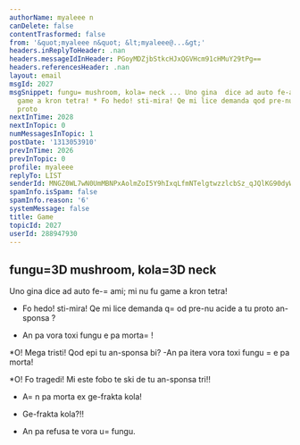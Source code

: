 ```yaml
---
authorName: myaleee n
canDelete: false
contentTrasformed: false
from: '&quot;myaleee n&quot; &lt;myaleee@...&gt;'
headers.inReplyToHeader: .nan
headers.messageIdInHeader: PGoyMDZjbStkcHJxQGVHcm91cHMuY29tPg==
headers.referencesHeader: .nan
layout: email
msgId: 2027
msgSnippet: fungu= mushroom, kola= neck ... Uno gina  dice ad auto fe-ami; mi nu fu
  game a kron tetra! * Fo hedo! sti-mira! Qe mi lice demanda qod pre-nu acide a tu
  proto
nextInTime: 2028
nextInTopic: 0
numMessagesInTopic: 1
postDate: '1313053910'
prevInTime: 2026
prevInTopic: 0
profile: myaleee
replyTo: LIST
senderId: MNGZ0WL7wN0UmMBNPxAolmZoI5Y9hIxqLfmNTelgtwzzlcbSz_qJQlKG90dyWKIuxCoeQpWT3Zx-k1uYFyU00LS7sC89eg
spamInfo.isSpam: false
spamInfo.reason: '6'
systemMessage: false
title: Game
topicId: 2027
userId: 288947930
---
```


fungu=3D mushroom, kola=3D neck
---------------

Uno gina  dice ad auto fe-=
ami; mi nu fu game a kron tetra!

* Fo hedo! sti-mira! Qe mi lice demanda q=
od pre-nu acide a tu proto an-sponsa   ?
- An pa vora toxi fungu e pa morta=
!

*O! Mega tristi! Qod epi tu an-sponsa bi?
-An pa itera  vora toxi fungu =
e pa morta!

*O! Fo tragedi! Mi este fobo te ski  de tu an-sponsa tri!!
- A=
n pa morta ex ge-frakta kola!

* Ge-frakta kola?!!
- An pa refusa te vora u=
 fungu.


